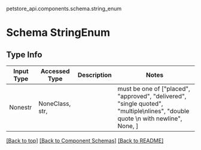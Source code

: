 petstore_api.components.schema.string_enum
# Schema StringEnum

## Type Info
Input Type | Accessed Type | Description | Notes
------------ | ------------- | ------------- | -------------
Nonestr | NoneClass, str,  |  | must be one of ["placed", "approved", "delivered", "single quoted", "multiple\nlines", "double quote \n with newline", None, ]

[[Back to top]](#top) [[Back to Component Schemas]](../../../README.md#Component-Schemas) [[Back to README]](../../../README.md)
